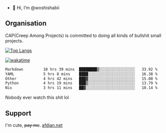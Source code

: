 - 👋 Hi, I’m @woshishabii

## Organisation

CAP(Creep Among Projects) is committed to doing all kinds of bullshit small projects.

[![Top Langs](https://github-readme-stats.vercel.app/api/top-langs/?username=woshishabii&layout=compact)](https://github.com/anuraghazra/github-readme-stats)

[![wakatime](https://wakatime.com/badge/user/34d02784-acc1-4a16-82d7-33fdb53c4ed6.svg)](https://wakatime.com/@34d02784-acc1-4a16-82d7-33fdb53c4ed6)


<!--START_SECTION:waka-->

```txt
Markdown         10 hrs 39 mins  ████████▒░░░░░░░░░░░░░░░░   33.92 %
YAML             5 hrs 8 mins    ████░░░░░░░░░░░░░░░░░░░░░   16.38 %
Other            4 hrs 42 mins   ███▓░░░░░░░░░░░░░░░░░░░░░   15.00 %
Python           4 hrs 19 mins   ███▒░░░░░░░░░░░░░░░░░░░░░   13.79 %
Nix              3 hrs 11 mins   ██▓░░░░░░░░░░░░░░░░░░░░░░   10.14 %
```

<!--END_SECTION:waka-->

Nobody ever watch this shit lol

## Support
I'm cute, ~~pay me~~.
[afdian.net](https://afdian.com/a/woshishabi)

<!---
woshishabii/woshishabii is a ✨ special ✨ repository because its `README.md` (this file) appears on your GitHub profile.
You can click the Preview link to take a look at your changes.
--->
